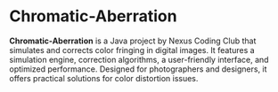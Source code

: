 # Chromatic-Aberration
**Chromatic-Aberration** is a Java project by Nexus Coding Club that simulates and corrects color fringing in digital images. It features a simulation engine, correction algorithms, a user-friendly interface, and optimized performance. Designed for photographers and designers, it offers practical solutions for color distortion issues.
